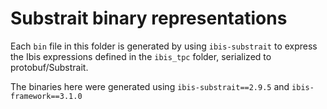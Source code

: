 # Substrait binary representations

Each `bin` file in this folder is generated by using `ibis-substrait` to express
the Ibis expressions defined in the `ibis_tpc` folder, serialized to
protobuf/Substrait.

The binaries here were generated using `ibis-substrait==2.9.5` and `ibis-framework==3.1.0`
